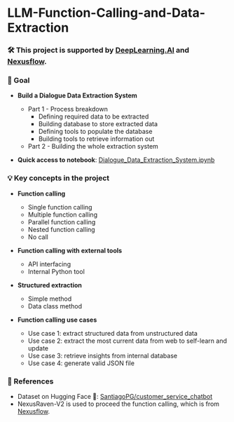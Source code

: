 # LLM-Function-Calling-and-Data-Extraction

### 🛠️ This project is supported by [DeepLearning.AI](https://www.deeplearning.ai/) and [Nexusflow](https://nexusflow.ai/).

### 🎯 Goal
- **Build a Dialogue Data Extraction System**

  - Part 1 - Process breakdown
    - Defining required data to be extracted
    - Building database to store extracted data
    - Defining tools to populate the database
    - Building tools to retrieve information out
  - Part 2 - Building the whole extraction system
- **Quick access to notebook**: [Dialogue_Data_Extraction_System.ipynb](https://github.com/SC92113/LLM-Function-Calling-and-Data-Extraction/blob/0e4aa0aae58ab667803145f37019a46b6e70eba7/Dialogue_Data_Extraction_System.ipynb)

### 💡 Key concepts in the project

- **Function calling**
  - Single function calling
  - Multiple function calling
  - Parallel function calling
  - Nested function calling
  - No call

- **Function calling with external tools**
  - API interfacing
  - Internal Python tool

- **Structured extraction**
  - Simple method
  - Data class method

- **Function calling use cases**
  - Use case 1: extract structured data from unstructured data
  - Use case 2: extract the most current data from web to self-learn and update
  - Use case 3: retrieve insights from internal database
  - Use case 4: generate valid JSON file

### 💬 References
- Dataset on Hugging Face 🤗: [SantiagoPG/customer_service_chatbot](https://huggingface.co/datasets/SantiagoPG/customer_service_chatbot)
- NexusRaven-V2 is used to proceed the function calling, which is from [Nexusflow](https://nexusflow.ai/).
